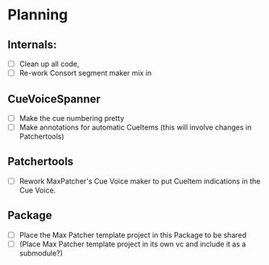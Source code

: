 # Planning

## Internals:
- [ ] Clean up all code,
- [ ] Re-work Consort segment maker mix in

## CueVoiceSpanner
- [ ] Make the cue numbering pretty
- [ ] Make annotations for automatic CueItems (this will involve changes in Patchertools)

## Patchertools
- [ ] Rework MaxPatcher's Cue Voice maker to put CueItem indications in the Cue Voice.

## Package
- [ ] Place the Max Patcher template project in this Package to be shared
- [ ] (Place Max Patcher template project in its own vc and include it as a submodule?)
